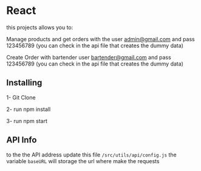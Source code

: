 # React
this projects allows you to:

Manage products and get orders with the user admin@gmail.com and pass 123456789 (you can check in the api file that creates the dummy data)

Create Order with bartender user bartender@gmail.com and pass 123456789 (you can check in the api file that creates the dummy data)



## Installing

1- Git Clone

2- run npm install

3- run npm start



## API Info

to the the API address update this file `/src/utils/api/config.js` the variable `baseURL` will storage the url where make the requests

